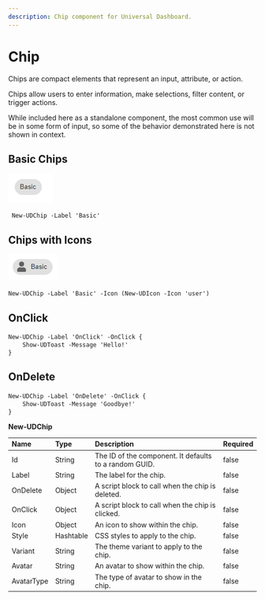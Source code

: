 ```yaml
---
description: Chip component for Universal Dashboard.
---
```


# Chip

Chips are compact elements that represent an input, attribute, or action.

Chips allow users to enter information, make selections, filter content, or trigger actions.

While included here as a standalone component, the most common use will be in some form of input, so some of the behavior demonstrated here is not shown in context.

## Basic Chips

![](../../../.gitbook/assets/image%20%2868%29.png)

```text
 New-UDChip -Label 'Basic'
```

## Chips with Icons

![](../../../.gitbook/assets/image%20%2843%29.png)

```text
New-UDChip -Label 'Basic' -Icon (New-UDIcon -Icon 'user')
```

## OnClick

```text
New-UDChip -Label 'OnClick' -OnClick {
    Show-UDToast -Message 'Hello!'
}
```

## OnDelete

```text
New-UDChip -Label 'OnDelete' -OnClick {
    Show-UDToast -Message 'Goodbye!'
}
```



**New-UDChip**

| Name | Type | Description | Required |
| :--- | :--- | :--- | :--- |
| Id | String | The ID of the component. It defaults to a random GUID. | false |
| Label | String | The label for the chip. | false |
| OnDelete | Object | A script block to call when the chip is deleted. | false |
| OnClick | Object | A script block to call when the chip is clicked. | false |
| Icon | Object | An icon to show within the chip. | false |
| Style | Hashtable | CSS styles to apply to the chip. | false |
| Variant | String | The theme variant to apply to the chip. | false |
| Avatar | String | An avatar to show within the chip. | false |
| AvatarType | String | The type of avatar to show in the chip. | false |

